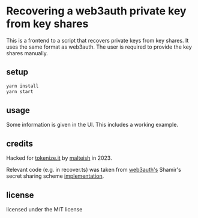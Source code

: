 # Recovering a web3auth private key from key shares

This is a frontend to a script that recovers private keys from key shares. It uses the same format as web3auth. The user is required to provide the key shares manually.

## setup

```bash
yarn install
yarn start
```

## usage

Some information is given in the UI. This includes a working example.

## credits

Hacked for [tokenize.it](https://www.tokenize.it/) by [malteish](https://github.com/malteish) in 2023.

Relevant code (e.g. in recover.ts) was taken from [web3auth's](https://web3auth.io) Shamir's secret sharing scheme [implementation](https://github.com/tkey/tkey/blob/master/packages/core/src/lagrangeInterpolatePolynomial.ts#L82).

## license

licensed under the MIT license
